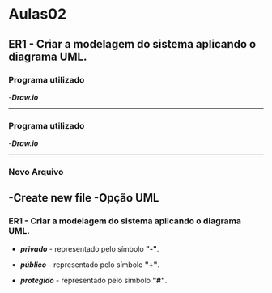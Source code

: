 # Aulas02

## ER1 - Criar a modelagem do sistema aplicando o diagrama UML.

### Programa utilizado

-_**Draw.io**_

-------------------------------------------------------------------

### Programa utilizado

-_**Draw.io**_

-------------------------------------------------------------------

### Novo Arquivo

-**Create new file**
-**Opção UML**
-------------------------------------------------------------------

### ER1 - Criar a modelagem do sistema aplicando o diagrama UML.

- _**privado**_ - representado pelo símbolo **"-"**.

- _**público**_ - representado pelo símbolo **"+"**.

- _**protegido**_ - representado pelo símbolo **"#"**.








































